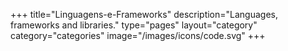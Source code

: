 +++
title="Linguagens-e-Frameworks"
description="Languages, frameworks and libraries."
type="pages"
layout="category"
category="categories"
image="/images/icons/code.svg"
+++